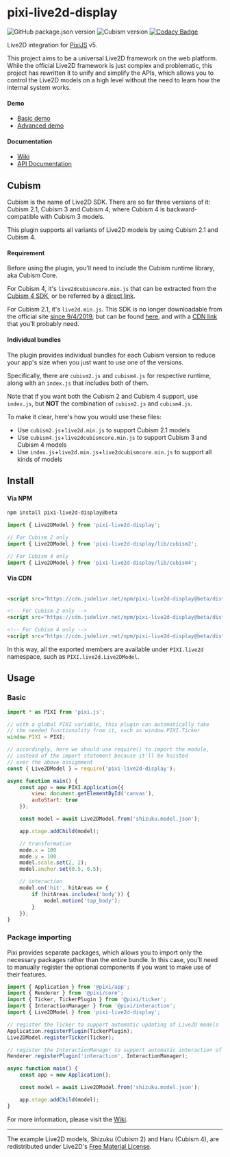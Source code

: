 # pixi-live2d-display

![GitHub package.json version](https://img.shields.io/github/package-json/v/guansss/pixi-live2d-display?style=flat-square)
![Cubism version](https://img.shields.io/badge/Cubism-all-ff69b4?style=flat-square)
[![Codacy Badge](https://img.shields.io/codacy/grade/815a5e1399b74441a2203b7c7b4861c0?style=flat-square&logo=codacy)](https://www.codacy.com/manual/guansss/pixi-live2d-display?utm_source=github.com&amp;utm_medium=referral&amp;utm_content=guansss/pixi-live2d-display&amp;utm_campaign=Badge_Grade)

Live2D integration for [PixiJS](https://github.com/pixijs/pixi.js) v5.

This project aims to be a universal Live2D framework on the web platform. While the official Live2D framework is just
complex and problematic, this project has rewritten it to unify and simplify the APIs, which allows you to control the
Live2D models on a high level without the need to learn how the internal system works.

#### Demo

- [Basic demo](https://codepen.io/guansss/pen/oNzoNoz/left?editors=1010)
- [Advanced demo](https://codepen.io/guansss/pen/KKgXBOP/left?editors=0010)

#### Documentation

- [Wiki](https://github.com/guansss/pixi-live2d-display/wiki)
- [API Documentation](https://guansss.github.io/pixi-live2d-display/)

## Cubism

Cubism is the name of Live2D SDK. There are so far three versions of it: Cubism 2.1, Cubism 3 and Cubism 4; where Cubism
4 is backward-compatible with Cubism 3 models.

This plugin supports all variants of Live2D models by using Cubism 2.1 and Cubism 4.

#### Requirement

Before using the plugin, you'll need to include the Cubism runtime library, aka Cubism Core.

For Cubism 4, it's `live2dcubismcore.min.js` that can be extracted from
the [Cubism 4 SDK](https://www.live2d.com/download/cubism-sdk/download-web/), or be referred by
a [direct link](https://cubism.live2d.com/sdk-web/cubismcore/live2dcubismcore.min.js).

For Cubism 2.1, it's `live2d.min.js`. This SDK is no longer downloadable from the official
site [since 9/4/2019](https://help.live2d.com/en/other/other_20/), but can be
found [here](https://github.com/dylanNew/live2d/tree/master/webgl/Live2D/lib), and with
a [CDN link](http://cdn.jsdelivr.net/gh/dylanNew/live2d/webgl/Live2D/lib/live2d.min.js) that you'll probably need.

#### Individual bundles

The plugin provides individual bundles for each Cubism version to reduce your app's size when you just want to use one
of the versions.

Specifically, there are `cubism2.js` and `cubism4.js` for respective runtime, along with an `index.js` that includes
both of them.

Note that if you want both the Cubism 2 and Cubism 4 support, use `index.js`, but **NOT** the combination
of `cubism2.js` and `cubism4.js`.

To make it clear, here's how you would use these files:

- Use `cubism2.js`+`live2d.min.js` to support Cubism 2.1 models
- Use `cubism4.js`+`live2dcubismcore.min.js` to support Cubism 3 and Cubism 4 models
- Use `index.js`+`live2d.min.js`+`live2dcubismcore.min.js` to support all kinds of models

## Install

#### Via NPM

```sh
npm install pixi-live2d-display@beta
```

```js
import { Live2DModel } from 'pixi-live2d-display';

// For Cubism 2 only
import { Live2DModel } from 'pixi-live2d-display/lib/cubism2';

// For Cubism 4 only
import { Live2DModel } from 'pixi-live2d-display/lib/cubism4';
```

#### Via CDN

```html

<script src="https://cdn.jsdelivr.net/npm/pixi-live2d-display@beta/dist/index.min.js"></script>

<!-- For Cubism 2 only -->
<script src="https://cdn.jsdelivr.net/npm/pixi-live2d-display@beta/dist/cubism2.min.js"></script>

<!-- For Cubism 4 only -->
<script src="https://cdn.jsdelivr.net/npm/pixi-live2d-display@beta/dist/cubism4.min.js"></script>
```

In this way, all the exported members are available under `PIXI.live2d` namespace, such as `PIXI.live2d.Live2DModel`.

## Usage

### Basic

```javascript
import * as PIXI from 'pixi.js';

// with a global PIXI variable, this plugin can automatically take
// the needed functionality from it, such as window.PIXI.Ticker
window.PIXI = PIXI;

// accordingly, here we should use require() to import the module,
// instead of the import statement because it'll be hoisted
// over the above assignment 
const { Live2DModel } = require('pixi-live2d-display');

async function main() {
    const app = new PIXI.Application({
        view: document.getElementById('canvas'),
        autoStart: true
    });

    const model = await Live2DModel.from('shizuku.model.json');

    app.stage.addChild(model);

    // transformation
    mode.x = 100
    mode.y = 100
    model.scale.set(2, 2);
    model.anchor.set(0.5, 0.5);

    // interaction
    model.on('hit', hitAreas => {
        if (hitAreas.includes('body')) {
            model.motion('tap_body');
        }
    });
}
```

### Package importing

Pixi provides separate packages, which allows you to import only the necessary packages rather than the entire bundle.
In this case, you'll need to manually register the optional components if you want to make use of their features.

```javascript
import { Application } from '@pixi/app';
import { Renderer } from '@pixi/core';
import { Ticker, TickerPlugin } from '@pixi/ticker';
import { InteractionManager } from '@pixi/interaction';
import { Live2DModel } from 'pixi-live2d-display';

// register the Ticker to support automatic updating of Live2D models
Application.registerPlugin(TickerPlugin);
Live2DModel.registerTicker(Ticker);

// register the InteractionManager to support automatic interaction of Live2D models
Renderer.registerPlugin('interaction', InteractionManager);

async function main() {
    const app = new Application();

    const model = await Live2DModel.from('shizuku.model.json');

    app.stage.addChild(model);
}
```

For more information, please visit the [Wiki](https://github.com/guansss/pixi-live2d-display/wiki).

---

The example Live2D models, Shizuku (Cubism 2) and Haru (Cubism 4), are redistributed under
Live2D's [Free Material License](https://www.live2d.com/eula/live2d-free-material-license-agreement_en.html).
